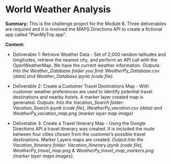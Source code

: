 # World Weather Analysis

**Summary:** This is the challenge project for the Module 6. Three deliverables are required and it is involved the MAPS Directions API to create a fictional app called "PlanMyTrip app". 

**Content:**
  * Deliverable 1: Retrieve Weather Data - Set of 2,000 random latitudes and longitudes, retrieve the nearest city, and perform an API call with the OpenWeatherMap. We have the current weather information. *Outputs: Into the Weather_Database folder you find: WeatherPy_Database.csv (data) and Weather_Database.ipynb (code file).*

  * Deliverable 2: Create a Customer Travel Destinations Map - With customer weather preferences are used to identify potential travel destinations and nearby hotels. A marker layer created map is generated. *Outputs: Into the Vacation_Search folder: Vacation_Search.ipynb (code file),  WeatherPy_vacation.csv (data) and WeatherPy_vacation_map.png (marker layer map image)*
 
 * Deliverable 3: Create a Travel Itinerary Map - Using the Google Directions API a travel itinerary was created. It is included the route between four cities chosen from the customer’s possible travel destinations. Marker Layers maps are created. *Output:Into the Vacation_Itinerary folder: Vacation_Itinerary.ipynb (code file), WeatherPy_travel_map.png & WeatherPy_travel_map_markers.png (marker layer maps images).*


